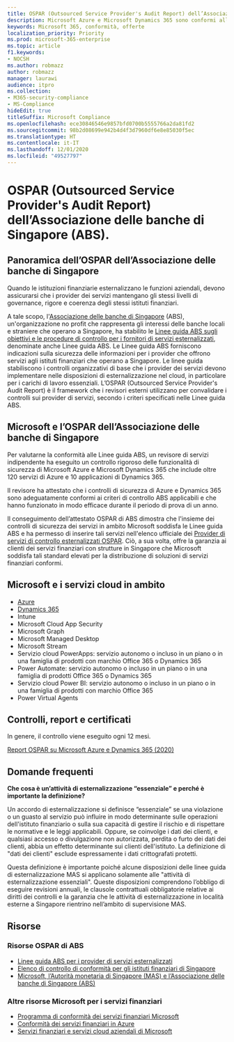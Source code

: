 ```yaml
---
title: OSPAR (Outsourced Service Provider's Audit Report) dell’Associazione delle banche di Singapore (ABS).
description: Microsoft Azure e Microsoft Dynamics 365 sono conformi all’OSPAR (Outsourced Service Provider's Audit Report) per le istituzioni finanziarie di Singapore.
keywords: Microsoft 365, conformità, offerte
localization_priority: Priority
ms.prod: microsoft-365-enterprise
ms.topic: article
f1.keywords:
- NOCSH
ms.author: robmazz
author: robmazz
manager: laurawi
audience: itpro
ms.collection:
- M365-security-compliance
- MS-Compliance
hideEdit: true
titleSuffix: Microsoft Compliance
ms.openlocfilehash: ece30846546e9857bfd0700b5555766a2da81fd2
ms.sourcegitcommit: 98b2d08699e942b4d4f3d7960df6e8e85030f5ec
ms.translationtype: HT
ms.contentlocale: it-IT
ms.lasthandoff: 12/01/2020
ms.locfileid: "49527797"
---
```

# <a name="association-of-banks-in-singapore-abs-outsourced-service-providers-audit-report-ospar"></a>OSPAR (Outsourced Service Provider's Audit Report) dell’Associazione delle banche di Singapore (ABS).

## <a name="abs-ospar-overview"></a>Panoramica dell’OSPAR dell’Associazione delle banche di Singapore

Quando le istituzioni finanziarie esternalizzano le funzioni aziendali, devono assicurarsi che i provider dei servizi mantengano gli stessi livelli di governance, rigore e coerenza degli stessi istituti finanziari.

A tale scopo, l'[Associazione delle banche di Singapore](https://www.abs.org.sg/about-us/our-role) (ABS), un'organizzazione no profit che rappresenta gli interessi delle banche locali e straniere che operano a Singapore, ha stabilito le [Linee guida ABS sugli obiettivi e le procedure di controllo per i fornitori di servizi esternalizzati](https://abs.org.sg/docs/library/abs_outsource_guidelines.pdf), denominate anche Linee guida ABS. Le Linee guida ABS forniscono indicazioni sulla sicurezza delle informazioni per i provider che offrono servizi agli istituti finanziari che operano a Singapore. Le linee guida stabiliscono i controlli organizzativi di base che i provider dei servizi devono implementare nelle disposizioni di esternalizzazione nel cloud, in particolare per i carichi di lavoro essenziali. L’OSPAR (Outsourced Service Provider's Audit Report) è il framework che i revisori esterni utilizzano per convalidare i controlli sui provider di servizi, secondo i criteri specificati nelle Linee guida ABS.

## <a name="microsoft-and-abs-ospar"></a>Microsoft e l’OSPAR dell’Associazione delle banche di Singapore

Per valutarne la conformità alle Linee guida ABS, un revisore di servizi indipendente ha eseguito un controllo rigoroso delle funzionalità di sicurezza di Microsoft Azure e Microsoft Dynamics 365 che include oltre 120 servizi di Azure e 10 applicazioni di Dynamics 365.

Il revisore ha attestato che i controlli di sicurezza di Azure e Dynamics 365 sono adeguatamente conformi ai criteri di controllo ABS applicabili e che hanno funzionato in modo efficace durante il periodo di prova di un anno.

Il conseguimento dell’attestato OSPAR di ABS dimostra che l'insieme dei controlli di sicurezza dei servizi in ambito Microsoft soddisfa le Linee guida ABS e ha permesso di inserire tali servizi nell'elenco ufficiale dei [Provider di servizi di controllo esternalizzati OSPAR](https://abs.org.sg/docs/library/OSPAR_Audited_OSPs_16102020.pdf). Ciò, a sua volta, offre la garanzia ai clienti dei servizi finanziari con strutture in Singapore che Microsoft soddisfa tali standard elevati per la distribuzione di soluzioni di servizi finanziari conformi.

## <a name="microsoft-and-in-scope-cloud-services"></a>Microsoft e i servizi cloud in ambito

- [Azure](https://aka.ms/AzureCompliance)
- [Dynamics 365](https://go.microsoft.com/fwlink/p/?linkid=2051700)
- Intune
- Microsoft Cloud App Security
- Microsoft Graph
- Microsoft Managed Desktop
- Microsoft Stream
- Servizio cloud PowerApps: servizio autonomo o incluso in un piano o in una famiglia di prodotti con marchio Office 365 o Dynamics 365
- Power Automate: servizio autonomo o incluso in un piano o in una famiglia di prodotti Office 365 o Dynamics 365
- Servizio cloud Power BI: servizio autonomo o incluso in un piano o in una famiglia di prodotti con marchio Office 365
- Power Virtual Agents

## <a name="audits-reports-and-certificates"></a>Controlli, report e certificati

In genere, il controllo viene eseguito ogni 12 mesi.

[Report OSPAR su Microsoft Azure e Dynamics 365 (2020)](https://aka.ms/OSPAR-Report)

## <a name="frequently-asked-questions"></a>Domande frequenti

**Che cosa è un’attività di esternalizzazione “essenziale” e perché è importante la definizione?**

Un accordo di esternalizzazione si definisce “essenziale” se una violazione o un guasto al servizio può influire in modo determinante sulle operazioni dell'istituto finanziario o sulla sua capacità di gestire il rischio e di rispettare le normative e le leggi applicabili. Oppure, se coinvolge i dati dei clienti, e qualsiasi accesso o divulgazione non autorizzata, perdita o furto dei dati dei clienti, abbia un effetto determinante sui clienti dell'istituto. La definizione di "dati dei clienti" esclude espressamente i dati crittografati protetti.

Questa definizione è importante poiché alcune disposizioni delle linee guida di esternalizzazione MAS si applicano solamente alle "attività di esternalizzazione essenziali". Queste disposizioni comprendono l’obbligo di eseguire revisioni annuali, le clausole contrattuali obbligatorie relative ai diritti dei controlli e la garanzia che le attività di esternalizzazione in località esterne a Singapore rientrino nell’ambito di supervisione MAS.

## <a name="resources"></a>Risorse

### <a name="abs-ospar-resources"></a>Risorse OSPAR di ABS

- [Linee guida ABS per i provider di servizi esternalizzati](https://abs.org.sg/industry-guidelines/outsourcing)
- [Elenco di controllo di conformità per gli istituti finanziari di Singapore](https://servicetrust.microsoft.com/ViewPage/TrustDocuments?command=Download&downloadType=Document&downloadId=37557722-d5ed-419b-9365-2762982bacbf&docTab=6d000410-c9e9-11e7-9a91-892aae8839ad_Compliance_Guides)
- [Microsoft, l’Autorità monetaria di Singapore (MAS) e l’Associazione delle banche di Singapore (ABS)](offering-mas-abs-singapore.md)

### <a name="other-microsoft-resources-for-financial-services"></a>Altre risorse Microsoft per i servizi finanziari

- [Programma di conformità dei servizi finanziari Microsoft](https://www.microsoft.com/download/details.aspx?id=55332)
- [Conformità dei servizi finanziari in Azure](https://azure.microsoft.com/resources/videos/azurecon-2015-financial-services-compliance-in-azure/)
- [Servizi finanziari e servizi cloud aziendali di Microsoft](https://www.microsoft.com/trustcenter/cloudservices/financialservices)
